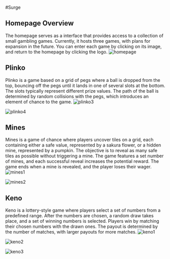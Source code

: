 #Surge
## Homepage Overview
The homepage serves as a interface that provides access to a collection of small gambling games. 
Currently, it hosts three games, with plans for expansion in the future.
You can enter each game by clicking on its image, and return to the homepage by clicking the logo.
![homepage](https://github.com/user-attachments/assets/7043da1a-ffaa-4ff7-9e99-88d7a7208f47)

## Plinko
Plinko is a game based on a grid of pegs where a ball is dropped from the top, bouncing off the pegs
until it lands in one of several slots at the bottom. The slots typically represent different prize values.
The path of the ball is determined by random collisions with the pegs, which introduces an element of chance to the game.
![plinko3](https://github.com/user-attachments/assets/04ca260b-62e8-46c7-a2dd-21f9de55a994)

![plinko4](https://github.com/user-attachments/assets/863c806f-a2fb-4fb2-916e-059c17b80057)

## Mines
Mines is a game of chance where players uncover tiles on a grid, each containing either a safe value, represented by a sakura flower, or a hidden mine, represented by a pumpkin.
The objective is to reveal as many safe tiles as possible without triggering a mine. The game features a set number of mines, and each successful reveal increases the potential reward.
The game ends when a mine is revealed, and the player loses their wager.
![mines1](https://github.com/user-attachments/assets/3ad65cf1-53dc-452e-992d-dff037cfef1d)

![mines2](https://github.com/user-attachments/assets/d2d09d75-89db-4acf-900a-7fa1db781157)

## Keno
Keno is a lottery-style game where players select a set of numbers from a predefined range. After the numbers are chosen, a random draw takes place, and a set of winning
numbers is selected. Players win by matching their chosen numbers with the drawn ones. The payout is determined by the number of matches, with larger payouts for more matches.
![keno1](https://github.com/user-attachments/assets/36194bf4-0b50-48fe-adaf-803b64f8a96c)

![keno2](https://github.com/user-attachments/assets/f27ea29b-7f99-412e-8195-d05c3d3a98a9)

![keno3](https://github.com/user-attachments/assets/f3476f86-b1ce-4fb8-bcdc-ac43f128244f)
